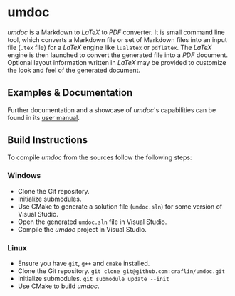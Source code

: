 
# umdoc

*umdoc* is a Markdown to *LaTeX* to *PDF* converter.
It is small command line tool, which converts a Markdown file or set of Markdown files into an input file (`.tex` file) for a *LaTeX* engine like `lualatex` or `pdflatex`.
The *LaTeX* engine is then launched to convert the generated file into a *PDF* document.
Optional layout information written in *LaTeX* may be provided to customize the look and feel of the generated document.

## Examples & Documentation

Further documentation and a showcase of *umdoc*'s capabilities can be found in its [user manual](https://github.com/craflin/umdoc/releases/download/0.1.6/umdoc-0.1.6.pdf).

## Build Instructions

To compile *umdoc* from the sources follow the following steps:

### Windows

* Clone the Git repository.
* Initialize submodules.
* Use CMake to generate a solution file (`umdoc.sln`) for some version of Visual Studio.
* Open the generated `umdoc.sln` file in Visual Studio.
* Compile the *umdoc* project in Visual Studio.

### Linux

* Ensure you have `git`, `g++` and `cmake` installed.
* Clone the Git repository. `git clone git@github.com:craflin/umdoc.git`
* Initialize submodules. `git submodule update --init`
* Use CMake to build *umdoc*.